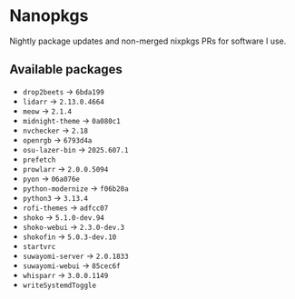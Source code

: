 <!--
SPDX-FileCopyrightText: 2025 Hana Kretzer <hanakretzer@gmail.com>

SPDX-License-Identifier: CC0-1.0
-->

# Nanopkgs

Nightly package updates and non-merged nixpkgs PRs for software I use.

## Available packages

- `drop2beets` -> `6bda199`
- `lidarr` -> `2.13.0.4664`
- `meow` -> `2.1.4`
- `midnight-theme` -> `0a080c1`
- `nvchecker` -> `2.18`
- `openrgb` -> `6793d4a`
- `osu-lazer-bin` -> `2025.607.1`
- `prefetch`
- `prowlarr` -> `2.0.0.5094`
- `pyon` -> `06a076e`
- `python-modernize` -> `f06b20a`
- `python3` -> `3.13.4`
- `rofi-themes` -> `adfcc07`
- `shoko` -> `5.1.0-dev.94`
- `shoko-webui` -> `2.3.0-dev.3`
- `shokofin` -> `5.0.3-dev.10`
- `startvrc`
- `suwayomi-server` -> `2.0.1833`
- `suwayomi-webui` -> `85cec6f`
- `whisparr` -> `3.0.0.1149`
- `writeSystemdToggle`
